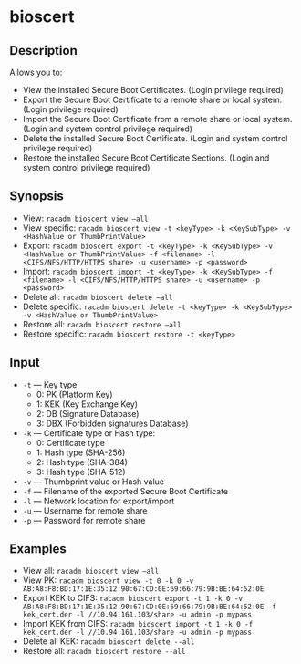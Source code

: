 # bioscert

## Description

Allows you to:
- View the installed Secure Boot Certificates. (Login privilege required)
- Export the Secure Boot Certificate to a remote share or local system. (Login privilege required)
- Import the Secure Boot Certificate from a remote share or local system. (Login and system control privilege required)
- Delete the installed Secure Boot Certificate. (Login and system control privilege required)
- Restore the installed Secure Boot Certificate Sections. (Login and system control privilege required)

## Synopsis

- View: `racadm bioscert view –all`
- View specific: `racadm bioscert view -t <keyType> -k <KeySubType> -v <HashValue or ThumbPrintValue>`
- Export: `racadm bioscert export -t <keyType> -k <KeySubType> -v <HashValue or ThumbPrintValue> -f <filename> -l <CIFS/NFS/HTTP/HTTPS share> -u <username> -p <password>`
- Import: `racadm bioscert import -t <keyType> -k <KeySubType> -f <filename> -l <CIFS/NFS/HTTP/HTTPS share> -u <username> -p <password>`
- Delete all: `racadm bioscert delete –all`
- Delete specific: `racadm bioscert delete -t <keyType> -k <KeySubType> -v <HashValue or ThumbPrintValue>`
- Restore all: `racadm bioscert restore –all`
- Restore specific: `racadm bioscert restore -t <keyType>`

## Input

- `-t` — Key type:
  - 0: PK (Platform Key)
  - 1: KEK (Key Exchange Key)
  - 2: DB (Signature Database)
  - 3: DBX (Forbidden signatures Database)
- `-k` — Certificate type or Hash type:
  - 0: Certificate type
  - 1: Hash type (SHA-256)
  - 2: Hash type (SHA-384)
  - 3: Hash type (SHA-512)
- `-v` — Thumbprint value or Hash value
- `-f` — Filename of the exported Secure Boot Certificate
- `-l` — Network location for export/import
- `-u` — Username for remote share
- `-p` — Password for remote share

## Examples

- View all: `racadm bioscert view –all`
- View PK: `racadm bioscert view -t 0 -k 0 -v AB:A8:F8:BD:17:1E:35:12:90:67:CD:0E:69:66:79:9B:BE:64:52:0E`
- Export KEK to CIFS: `racadm bioscert export -t 1 -k 0 -v AB:A8:F8:BD:17:1E:35:12:90:67:CD:0E:69:66:79:9B:BE:64:52:0E -f kek_cert.der -l //10.94.161.103/share -u admin -p mypass`
- Import KEK from CIFS: `racadm bioscert import -t 1 -k 0 -f kek_cert.der -l //10.94.161.103/share -u admin -p mypass`
- Delete all KEK: `racadm bioscert delete --all`
- Restore all: `racadm bioscert restore --all`